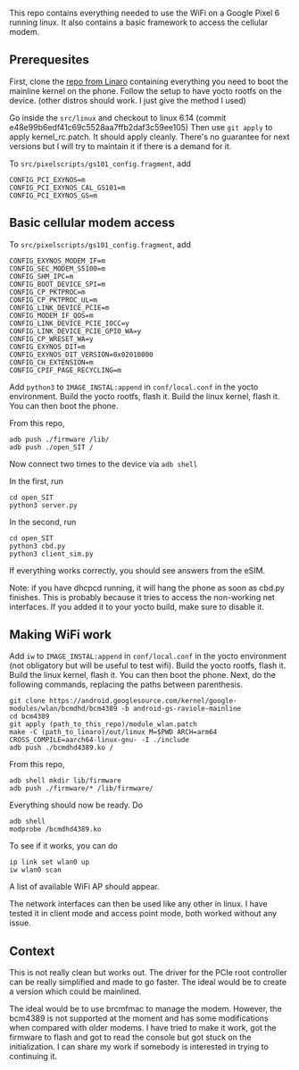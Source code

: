 This repo contains everything needed to use the WiFi on a Google Pixel 6 running
linux. It also contains a basic framework to access the cellular modem.

## Prerequesites

First, clone the
[repo from Linaro](https://git.codelinaro.org/linaro/googlelt/pixelscripts)
containing everything you need to boot the mainline kernel on the phone. Follow
the setup to have yocto rootfs on the device. (other distros should work. I just
give the method I used)

Go inside the `src/linux` and checkout to  linux 6.14 (commit e48e99b6edf41c69c5528aa7ffb2daf3c59ee105)
Then use `git apply` to apply kernel_rc.patch. It should apply cleanly. There's
no guarantee for next versions but I will try to maintain it if there is a
demand for it.

To `src/pixelscripts/gs101_config.fragment`, add 
```
CONFIG_PCI_EXYNOS=m
CONFIG_PCI_EXYNOS_CAL_GS101=m
CONFIG_PCI_EXYNOS_GS=m
```
## Basic cellular modem access
To `src/pixelscripts/gs101_config.fragment`, add 
```
CONFIG_EXYNOS_MODEM_IF=m
CONFIG_SEC_MODEM_S5100=m
CONFIG_SHM_IPC=m
CONFIG_BOOT_DEVICE_SPI=m
CONFIG_CP_PKTPROC=m
CONFIG_CP_PKTPROC_UL=m
CONFIG_LINK_DEVICE_PCIE=m
CONFIG_MODEM_IF_QOS=m
CONFIG_LINK_DEVICE_PCIE_IOCC=y
CONFIG_LINK_DEVICE_PCIE_GPIO_WA=y
CONFIG_CP_WRESET_WA=y
CONFIG_EXYNOS_DIT=m
CONFIG_EXYNOS_DIT_VERSION=0x02010000
CONFIG_CH_EXTENSION=m
CONFIG_CPIF_PAGE_RECYCLING=m
```
Add `python3` to `IMAGE_INSTAL:append` in `conf/local.conf` in the yocto environment. Build the yocto
rootfs, flash it. Build the linux kernel, flash it. You can then boot the phone.

From this repo,
```
adb push ./firmware /lib/
adb push ./open_SIT /
```
Now connect two times to the device via `adb shell`

In the first, run
```
cd open_SIT
python3 server.py
```
In the second, run
```
cd open_SIT
python3 cbd.py
python3 client_sim.py
```

If everything works correctly, you should see answers from the eSIM.

Note: if you have dhcpcd running, it will hang the phone as soon as cbd.py
finishes. This is probably because it tries to access the non-working net
interfaces. If you added it to your yocto build, make sure to disable it.

## Making WiFi work

Add `iw` to `IMAGE_INSTAL:append` in `conf/local.conf` in the yocto environment (not obligatory but will
be useful to test wifi). Build the yocto rootfs, flash it. Build the linux
kernel, flash it. You can then boot the phone. Next, do the following commands,
replacing the paths between parenthesis.
```
git clone https://android.googlesource.com/kernel/google-modules/wlan/bcmdhd/bcm4389 -b android-gs-raviole-mainline
cd bcm4389
git apply (path_to_this_repo)/module_wlan.patch
make -C (path_to_linaro)/out/linux M=$PWD ARCH=arm64 CROSS_COMPILE=aarch64-linux-gnu- -I ./include
adb push ./bcmdhd4389.ko /
```

From this repo,
```
adb shell mkdir lib/firmware
adb push ./firmware/* /lib/firmware/
```

Everything should now be ready. Do
```
adb shell
modprobe /bcmdhd4389.ko
```

To see if it works, you can do
```
ip link set wlan0 up
iw wlan0 scan
```
A list of available WiFi AP should appear. 

The network interfaces can then be used like any other in linux. I have tested
it in client mode and access point mode, both worked without any issue.

## Context
This is not really clean but works out. The driver for the PCIe root controller
can be really simplified and made to go faster. The ideal would be to create
a version which could be mainlined.

The ideal would be to use brcmfmac to manage the modem. However, the bcm4389 is
not supported at the moment and has some modifications when compared with older
modems. I have tried to make it work, got the firmware to flash and got to read
the console but got stuck on the initialization. I can share my work if somebody
is interested in trying to continuing it.
